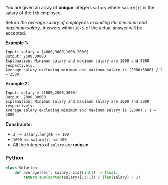 You are given an array of  **unique**  integers  `salary`  where  `salary[i]`  is the salary of the  `ith`  employee.

Return  _the average salary of employees excluding the minimum and maximum salary_. Answers within  `10-5`  of the actual answer will be accepted.

**Example 1:**
```
Input: salary = [4000,3000,1000,2000]
Output: 2500.00000
Explanation: Minimum salary and maximum salary are 1000 and 4000 respectively.
Average salary excluding minimum and maximum salary is (2000+3000) / 2 = 2500
```

**Example 2:**
```
Input: salary = [1000,2000,3000]
Output: 2000.00000
Explanation: Minimum salary and maximum salary are 1000 and 3000 respectively.
Average salary excluding minimum and maximum salary is (2000) / 1 = 2000
```

**Constraints:**

-   `3 <= salary.length <= 100`
-   `1000 <= salary[i] <= 106`
-   All the integers of  `salary`  are  **unique**.


### Python
```python
class Solution:
    def average(self, salary: List[int]) -> float:
        return sum(sorted(salary)[1:-1]) / (len(salary) - 2)
```